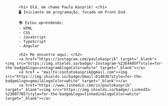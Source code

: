
          <h1> Olá, me chamo Paulo Kasprik! </h1>
          🖥️ Iniciante em programação, focado em Front-End.
    
          📚 Estou aprendendo:
          - HTML
          - CSS
          - JavaScript
          - TypeScript
          - Angular
          
          <h2> Me encontre aqui: </h2>
          <a href="https://instagram.com/paulokasprik" target="_blank"><img src="https://img.shields.io/badge/-Instagram-%23E4405F?style=for-the-badge&logo=instagram&logoColor=white" target="_blank"></a>
          <a href = "mailto:contatokasprik@gmail.com"><img src="https://img.shields.io/badge/Gmail-D14836?style=for-the-badge&logo=gmail&logoColor=white" target="_blank"></a>
          <a href="https://www.linkedin.com/in/paulokasprik" target="_blank"><img src="https://img.shields.io/badge/-LinkedIn-%230077B5?style=for-the-badge&logo=linkedin&logoColor=white" target="_blank"></a>
</div>
